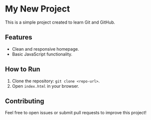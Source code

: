 # My New Project

This is a simple project created to learn Git and GitHub.

## Features
- Clean and responsive homepage.
- Basic JavaScript functionality.

## How to Run
1. Clone the repository: `git clone <repo-url>`.
2. Open `index.html` in your browser.

## Contributing
Feel free to open issues or submit pull requests to improve this project!
